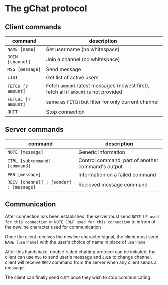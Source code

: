 # The gChat protocol
## Client commands
| command | description |
| --- | --- |
| `NAME [name]` | Set user name (no whitespace) |
| `JOIN [channel]` | Join a channel (no whitespace) |
| `MSG [message]` | Send message |
| `LIST` | Get list of active users |
| `FETCH [?amount]` | Fetch `amount` latest messages (newest first), fetch all if `amount` is not provided |
| `FETCHC [?amount]` | same as `FETCH` but filter for only current channel |
| `QUIT` | Stop connection |

## Server commands
| command | description |
| --- | --- |
| `NOTE [message]` | Generic information |
| `CTRL [subcommand] [command]` | Control command, part of another command's output |
| `ERR [message]` | Information on a failed command |
| `RECV [channel] : [sender] : [message]` | Recieved message command |

## Communication
After connection has been established, the server must send `NOTE LF used for this connection` or `NOTE CRLF used for this connection` to infrom of the newline character used for communication

Once the client receives the newline character signal, the client must send `NAME [username]` with the user's choice of name in place of `username`

After this handshake, double-sided chatting protocol can be initiated, the client can use `MSG` to send user's message and `JOIN` to change channel. client will receive `RECV` command from the server when any client sends a message.

The client can finally send `QUIT` once they wish to stop communicating